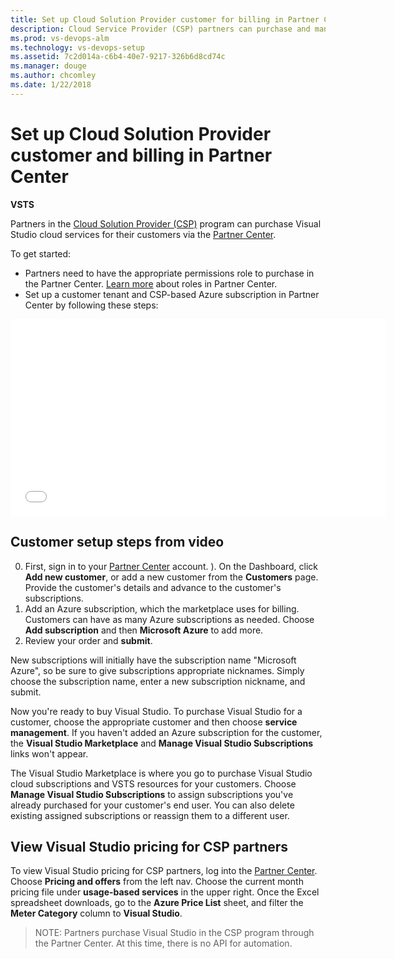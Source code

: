 ```yaml
---
title: Set up Cloud Solution Provider customer for billing in Partner Center
description: Cloud Service Provider (CSP) partners can purchase and manage various VSTS, VS, HockeyApp, etc., subscriptions for their customers
ms.prod: vs-devops-alm
ms.technology: vs-devops-setup
ms.assetid: 7c2d014a-c6b4-40e7-9217-326b6d8cd74c
ms.manager: douge
ms.author: chcomley
ms.date: 1/22/2018
---
```


# Set up Cloud Solution Provider customer and billing in Partner Center

**VSTS**

Partners in the [Cloud Solution Provider (CSP)](https://partner.microsoft.com/en-US/cloud-solution-provider) program 
can purchase Visual Studio cloud services for their customers 
via the [Partner Center](https://partnercenter.microsoft.com). 

To get started:

* Partners need to have the appropriate permissions role to purchase in the Partner 
Center.  [Learn more](https://msdn.microsoft.com/partner-center/create-user-accounts-and-set-permissions) about roles 
in Partner Center.
* Set up a customer tenant and CSP-based Azure subscription in Partner Center by following these steps:


<iframe src="//channel9.msdn.com/Shows/Visual-Studio-for-CSP-Partners/CSP-Customer-Provisioning/player" width="600" height="315" allowFullScreen="true" frameBorder="0"></iframe>

## Customer setup steps from video

0. First, sign in to your [Partner Center](https://partnercenter.microsoft.com) account.
). On the Dashboard, click **Add new customer**, or add a new customer from the **Customers** page.  Provide the customer's 
details and advance to the customer's subscriptions.
0. Add an Azure subscription, which the marketplace uses for billing.  Customers can have as many Azure subscriptions 
as needed. Choose **Add subscription** and then **Microsoft Azure** to add more.
0. Review your order and **submit**.

New subscriptions will initially have the subscription name "Microsoft Azure", so be sure to give subscriptions 
appropriate nicknames. Simply choose the subscription name, enter a new subscription nickname, and submit.

Now you're ready to buy Visual Studio. To purchase Visual Studio for a customer, choose the appropriate customer and 
then choose **service management**.  If you haven't added an Azure subscription for the customer, the **Visual Studio 
Marketplace** and **Manage Visual Studio Subscriptions** links won't appear.

The Visual Studio Marketplace is where you go to purchase Visual Studio cloud subscriptions and VSTS resources for your 
customers.  Choose **Manage Visual Studio Subscriptions** to assign subscriptions you've already purchased for your
customer's end user.  You can also delete existing assigned subscriptions or reassign them to a different user.


## View Visual Studio pricing for CSP partners

To view Visual Studio pricing for CSP partners, log into the [Partner Center](https://partnercenter.microsoft.com).  Choose 
**Pricing and offers** from the left nav.  Choose the current month pricing file under **usage-based services** in 
the upper right. Once the Excel spreadsheet downloads, go to the **Azure Price List** sheet, and 
filter the **Meter Category** column to **Visual Studio**.

> NOTE: 
> Partners purchase Visual Studio in the CSP program through the Partner Center. At this time, there is no API 
> for automation.

